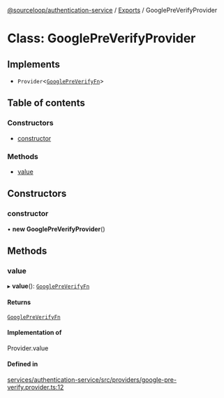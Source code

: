 [@sourceloop/authentication-service](../README.md) / [Exports](../modules.md) / GooglePreVerifyProvider

# Class: GooglePreVerifyProvider

## Implements

- `Provider`<[`GooglePreVerifyFn`](../modules.md#googlepreverifyfn)\>

## Table of contents

### Constructors

- [constructor](GooglePreVerifyProvider.md#constructor)

### Methods

- [value](GooglePreVerifyProvider.md#value)

## Constructors

### constructor

• **new GooglePreVerifyProvider**()

## Methods

### value

▸ **value**(): [`GooglePreVerifyFn`](../modules.md#googlepreverifyfn)

#### Returns

[`GooglePreVerifyFn`](../modules.md#googlepreverifyfn)

#### Implementation of

Provider.value

#### Defined in

[services/authentication-service/src/providers/google-pre-verify.provider.ts:12](https://github.com/sourcefuse/loopback4-microservice-catalog/blob/089fc2dc0/services/authentication-service/src/providers/google-pre-verify.provider.ts#L12)
